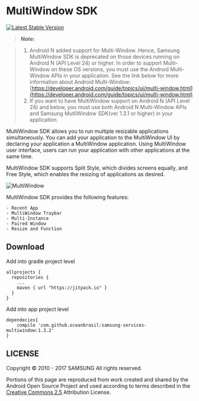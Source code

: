 # MultiWindow SDK

[![Latest Stable Version](https://img.shields.io/badge/version-1.3.2-green.svg)](http://developer.samsung.com/galaxy/edge)

> __Note:__ 

> 1) Android N added support for Multi-Window. Hence, Samsung MultiWindow SDK is deprecated on those devices running on Android N (API Level 24) or higher.
In order to support Multi-Window on these OS versions, you must use the Android Multi-Window APIs in your application.
See the link below for more information about Android Multi-Window:
[https://developer.android.com/guide/topics/ui/multi-window.html](https://developer.android.com/guide/topics/ui/multi-window.html)
> 2) If you want to have MultiWindow support on Android N (API Level 24) and below, you must use both Android N Multi-Window APIs and Samsung MutliWindow SDK(ver 1.3.1 or higher) in your application.

MultiWindow SDK allows you to run multiple resizable applications simultaneously. You can add your application to the MultiWindow UI by declaring your application a MultiWindow application. Using MultiWindow user interface, users can run your application with other applications at the same time.

MultiWindow SDK supports Split Style, which divides screens equally, and Free Style, which enables the resizing of applications as desired.

![MultiWindow](http://developer.samsung.com/sd2_images/galaxy/content/SMS_MultiWindow_01_0902.jpg)

MultiWindow SDK provides the following features:

    - Recent App
    - MultiWindow Traybar
    - Multi-Instance
    - Paired Window
    - Resize and Function

## Download

Add into gradle project level

``` Gradle
allprojects {
  repositories {
    ...
    maven { url "https://jitpack.io" }
  }
}
```

Add into app project level

``` Gradle
dependecies{
    compile 'com.github.oceanbrasil:samsung-services-multiwindow:1.3.2'
}
```

## LICENSE

Copyright © 2010 - 2017 SAMSUNG All rights reserved.

Portions of this page are reproduced from work created and shared by the Android Open Source Project and used according to terms described in the [Creative Commons 2.5](https://creativecommons.org/licenses/by/2.5/) Attribution License.
